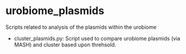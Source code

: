 # urobiome_plasmids
Scripts related to analysis of the plasmids within the urobiome


* cluster_plasmids.py: Script used to compare urobiome plasmids (via MASH) and cluster based upon threhsold.
